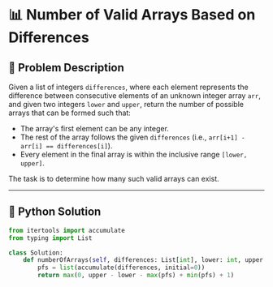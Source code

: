 # 📊 Number of Valid Arrays Based on Differences

## 🧩 Problem Description

Given a list of integers `differences`, where each element represents the difference between consecutive elements of an unknown integer array `arr`, and given two integers `lower` and `upper`, return the number of possible arrays that can be formed such that:

- The array's first element can be any integer.
- The rest of the array follows the given `differences` (i.e., `arr[i+1] - arr[i] == differences[i]`).
- Every element in the final array is within the inclusive range `[lower, upper]`.

The task is to determine how many such valid arrays can exist.

---

## 🐍 Python Solution

```python
from itertools import accumulate
from typing import List

class Solution:
    def numberOfArrays(self, differences: List[int], lower: int, upper: int) -> int:
        pfs = list(accumulate(differences, initial=0))
        return max(0, upper - lower - max(pfs) + min(pfs) + 1)
